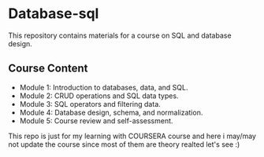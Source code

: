 <h1>Database-sql</h1>
<p>This repository contains materials for a course on SQL and database design.</p>

<h2>Course Content</h2>
<ul>
	<li>Module 1: Introduction to databases, data, and SQL.</li>
	<li>Module 2: CRUD operations and SQL data types.</li>
	<li>Module 3: SQL operators and filtering data.</li>
	<li>Module 4: Database design, schema, and normalization.</li>
	<li>Module 5: Course review and self-assessment.</li>
</ul>

<p>This repo is just for my learning with COURSERA course and here i may/may not update the course since most of them are theory realted let's see :)</p>
